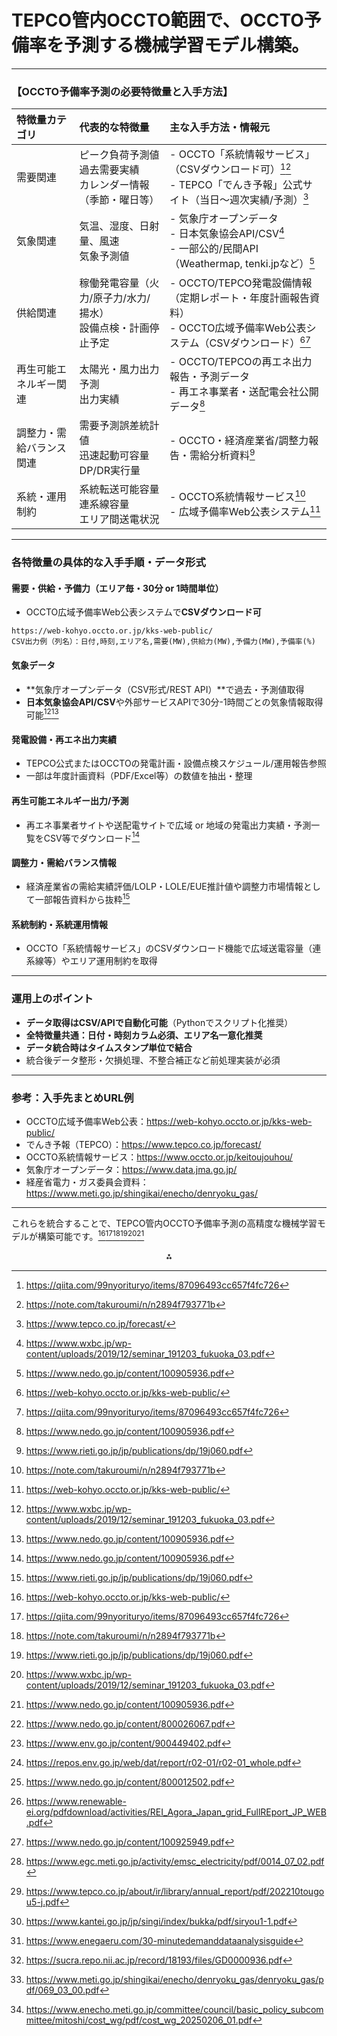 # TEPCO管内OCCTO範囲で、OCCTO予備率を予測する機械学習モデル構築。

***

### 【OCCTO予備率予測の必要特徴量と入手方法】

| 特徴量カテゴリ | 代表的な特徴量 | 主な入手方法・情報元 |
| :-- | :-- | :-- |
| 需要関連 | ピーク負荷予測値<br>過去需要実績<br>カレンダー情報（季節・曜日等） | - OCCTO「系統情報サービス」<br>（CSVダウンロード可）[^1][^2]<br>- TEPCO「でんき予報」公式サイト（当日～週次実績/予測）[^3] |
| 気象関連 | 気温、湿度、日射量、風速<br>気象予測値 | - 気象庁オープンデータ<br>- 日本気象協会API/CSV[^4]<br>- 一部公的/民間API（Weathermap, tenki.jpなど）[^5] |
| 供給関連 | 稼働発電容量（火力/原子力/水力/揚水）<br>設備点検・計画停止予定 | - OCCTO/TEPCO発電設備情報（定期レポート・年度計画報告資料）<br>- OCCTO広域予備率Web公表システム（CSVダウンロード）[^6][^1] |
| 再生可能エネルギー関連 | 太陽光・風力出力予測<br>出力実績 | - OCCTO/TEPCOの再エネ出力報告・予測データ<br>- 再エネ事業者・送配電会社公開データ[^5] |
| 調整力・需給バランス関連 | 需要予測誤差統計値<br>迅速起動可容量<br>DP/DR実行量 | - OCCTO・経済産業省/調整力報告・需給分析資料[^7] |
| 系統・運用制約 | 系統転送可能容量<br>連系線容量<br>エリア間送電状況 | - OCCTO系統情報サービス[^2]<br>- 広域予備率Web公表システム[^6] |


***

### 各特徴量の具体的な入手手順・データ形式

#### 需要・供給・予備力（エリア毎・30分 or 1時間単位）

- OCCTO広域予備率Web公表システムで**CSVダウンロード可**

```
https://web-kohyo.occto.or.jp/kks-web-public/
CSV出力例（列名）：日付,時刻,エリア名,需要(MW),供給力(MW),予備力(MW),予備率(%)
```


#### 気象データ

- **気象庁オープンデータ（CSV形式/REST API）**で過去・予測値取得
- **日本気象協会API/CSV**や外部サービスAPIで30分-1時間ごとの気象情報取得可能[^4][^5]


#### 発電設備・再エネ出力実績

- TEPCO公式またはOCCTOの発電計画・設備点検スケジュール/運用報告参照
- 一部は年度計画資料（PDF/Excel等）の数値を抽出・整理


#### 再生可能エネルギー出力/予測

- 再エネ事業者サイトや送配電サイトで広域 or 地域の発電出力実績・予測一覧をCSV等でダウンロード[^5]


#### 調整力・需給バランス情報

- 経済産業省の需給実績評価/LOLP・LOLE/EUE推計値や調整力市場情報として一部報告資料から抜粋[^7]


#### 系統制約・系統運用情報

- OCCTO「系統情報サービス」のCSVダウンロード機能で広域送電容量（連系線等）やエリア運用制約を取得

***

### 運用上のポイント

- **データ取得はCSV/APIで自動化可能**（Pythonでスクリプト化推奨）
- **全特徴量共通：日付・時刻カラム必須、エリア名一意化推奨**
- **データ統合時はタイムスタンプ単位で結合**
- 統合後データ整形・欠損処理、不整合補正など前処理実装が必須

***

### 参考：入手先まとめURL例

- OCCTO広域予備率Web公表：https://web-kohyo.occto.or.jp/kks-web-public/
- でんき予報（TEPCO）：https://www.tepco.co.jp/forecast/
- OCCTO系統情報サービス：https://www.occto.or.jp/keitoujouhou/
- 気象庁オープンデータ：https://www.data.jma.go.jp/
- 経産省電力・ガス委員会資料：https://www.meti.go.jp/shingikai/enecho/denryoku_gas/

***

これらを統合することで、TEPCO管内OCCTO予備率予測の高精度な機械学習モデルが構築可能です。[^6][^1][^2][^7][^4][^5]
<span style="display:none">[^10][^11][^12][^13][^14][^15][^16][^17][^18][^19][^20][^8][^9]</span>

<div align="center">⁂</div>

[^1]: https://qiita.com/99nyorituryo/items/87096493cc657f4fc726

[^2]: https://note.com/takuroumi/n/n2894f793771b

[^3]: https://www.tepco.co.jp/forecast/

[^4]: https://www.wxbc.jp/wp-content/uploads/2019/12/seminar_191203_fukuoka_03.pdf

[^5]: https://www.nedo.go.jp/content/100905936.pdf

[^6]: https://web-kohyo.occto.or.jp/kks-web-public/

[^7]: https://www.rieti.go.jp/jp/publications/dp/19j060.pdf

[^8]: https://www.meti.go.jp/shingikai/enecho/denryoku_gas/denryoku_gas/pdf/069_03_00.pdf

[^9]: https://www.enecho.meti.go.jp/committee/council/basic_policy_subcommittee/mitoshi/cost_wg/pdf/cost_wg_20250206_01.pdf

[^10]: https://www.nedo.go.jp/content/800026067.pdf

[^11]: https://www.env.go.jp/content/900449402.pdf

[^12]: https://repos.env.go.jp/web/dat/report/r02-01/r02-01_whole.pdf

[^13]: https://www.nedo.go.jp/content/800012502.pdf

[^14]: https://www.renewable-ei.org/pdfdownload/activities/REI_Agora_Japan_grid_FullREport_JP_WEB.pdf

[^15]: https://www.nedo.go.jp/content/100925949.pdf

[^16]: https://www.egc.meti.go.jp/activity/emsc_electricity/pdf/0014_07_02.pdf

[^17]: https://www.tepco.co.jp/about/ir/library/annual_report/pdf/202210tougou5-j.pdf

[^18]: https://www.kantei.go.jp/jp/singi/index/bukka/pdf/siryou1-1.pdf

[^19]: https://www.enegaeru.com/30-minutedemanddataanalysisguide

[^20]: https://sucra.repo.nii.ac.jp/record/18193/files/GD0000936.pdf

